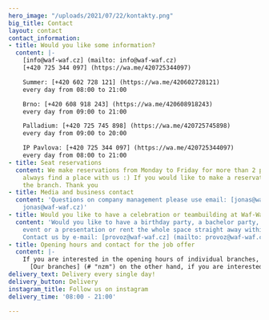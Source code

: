 ```yaml
---
hero_image: "/uploads/2021/07/22/kontakty.png"
big_title: Contact
layout: contact
contact_information:
- title: Would you like some information?
  content: |-
    [info@waf-waf.cz] (mailto: info@waf-waf.cz)
    [+420 725 344 097] (https://wa.me/420725344097)

    Summer: [+420 602 728 121] (https://wa.me/420602728121)
    every day from 08:00 to 21:00

    Brno: [+420 608 918 243] (https://wa.me/420608918243)
    every day from 09:00 to 21:00

    Palladium: [+420 725 745 898] (https://wa.me/420725745898)
    every day from 09:00 to 20:00

    IP Pavlova: [+420 725 344 097] (https://wa.me/420725344097)
    every day from 08:00 to 21:00
- title: Seat reservations
  content: We make reservations from Monday to Friday for more than 2 people who will
    always find a place with us :) If you would like to make a reservation, contact
    the branch. Thank you
- title: Media and business contact
  content: 'Questions on company management please use email: [jonas@waf-waf.cz] (mailto:
    jonas@waf-waf.cz)'
- title: Would you like to have a celebration or teambuilding at Waf-Waf?
  content: 'Would you like to have a birthday party, a bachelor party, a corporate
    event or a presentation or rent the whole space straight away within our branches?
    Contact us by e-mail: [provoz@waf-waf.cz] (mailto: provoz@waf-waf.cz)'
- title: Opening hours and contact for the job offer
  content: |-
    If you are interested in the opening hours of individual branches, then visit the tab:
      [Our branches] (# "nzm") on the other hand, if you are interested in working at Waf-Waf, you can visit the box: [vacancies] (#).
delivery_text: Delivery every single day!
delivery_button: Delivery
instagram_title: Follow us on instagram
delivery_time: '08:00 - 21:00'

---
```

